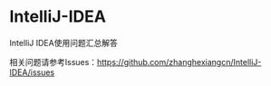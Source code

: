 # IntelliJ-IDEA
IntelliJ IDEA使用问题汇总解答

相关问题请参考Issues：https://github.com/zhanghexiangcn/IntelliJ-IDEA/issues
